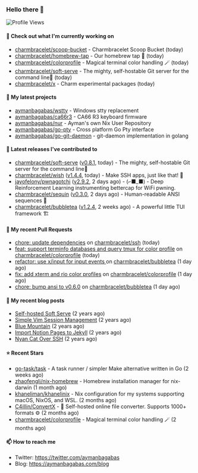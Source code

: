 ### Hello there 👋

![Profile Views](https://komarev.com/ghpvc/?username=aymanbagabas&label=PROFILE+VIEWS)

#### 👷 Check out what I'm currently working on

- [charmbracelet/scoop-bucket](https://github.com/charmbracelet/scoop-bucket) - Charmbracelet Scoop Bucket (today)
- [charmbracelet/homebrew-tap](https://github.com/charmbracelet/homebrew-tap) - Our homebrew tap 🍺 (today)
- [charmbracelet/colorprofile](https://github.com/charmbracelet/colorprofile) - Magical terminal color handling 🪄 (today)
- [charmbracelet/soft-serve](https://github.com/charmbracelet/soft-serve) - The mighty, self-hostable Git server for the command line🍦 (today)
- [charmbracelet/x](https://github.com/charmbracelet/x) - Charm experimental packages (today)

#### 🌱 My latest projects

- [aymanbagabas/wstty](https://github.com/aymanbagabas/wstty) - Windows stty replacement
- [aymanbagabas/ca66r3](https://github.com/aymanbagabas/ca66r3) - CA66 R3 keyboard firmware
- [aymanbagabas/nur](https://github.com/aymanbagabas/nur) - Ayman&#39;s own Nix User Repository
- [aymanbagabas/go-pty](https://github.com/aymanbagabas/go-pty) - Cross platform Go Pty interface
- [aymanbagabas/go-git-daemon](https://github.com/aymanbagabas/go-git-daemon) - git-daemon implementation in golang

#### 🔭 Latest releases I've contributed to

- [charmbracelet/soft-serve](https://github.com/charmbracelet/soft-serve) ([v0.8.1](https://github.com/charmbracelet/soft-serve/releases/tag/v0.8.1), today) - The mighty, self-hostable Git server for the command line🍦
- [charmbracelet/wish](https://github.com/charmbracelet/wish) ([v1.4.4](https://github.com/charmbracelet/wish/releases/tag/v1.4.4), today) - Make SSH apps, just like that! 💫
- [jayofelony/pwnagotchi](https://github.com/jayofelony/pwnagotchi) ([v2.9.2](https://github.com/jayofelony/pwnagotchi/releases/tag/v2.9.2), 2 days ago) - (⌐■_■) - Deep Reinforcement Learning instrumenting bettercap for WiFi pwning.
- [charmbracelet/sequin](https://github.com/charmbracelet/sequin) ([v0.3.0](https://github.com/charmbracelet/sequin/releases/tag/v0.3.0), 2 days ago) - Human-readable ANSI sequences 🪩
- [charmbracelet/bubbletea](https://github.com/charmbracelet/bubbletea) ([v1.2.4](https://github.com/charmbracelet/bubbletea/releases/tag/v1.2.4), 2 weeks ago) - A powerful little TUI framework 🏗

#### 🔨 My recent Pull Requests

- [chore: update dependencies](https://github.com/charmbracelet/ssh/pull/32) on [charmbracelet/ssh](https://github.com/charmbracelet/ssh) (today)
- [feat: support terminfo databases and query tmux for color profile](https://github.com/charmbracelet/colorprofile/pull/24) on [charmbracelet/colorprofile](https://github.com/charmbracelet/colorprofile) (today)
- [refactor: use x/input for input events ](https://github.com/charmbracelet/bubbletea/pull/1271) on [charmbracelet/bubbletea](https://github.com/charmbracelet/bubbletea) (1 day ago)
- [fix: add xterm and rio color profiles](https://github.com/charmbracelet/colorprofile/pull/22) on [charmbracelet/colorprofile](https://github.com/charmbracelet/colorprofile) (1 day ago)
- [chore: bump ansi to v0.6.0](https://github.com/charmbracelet/bubbletea/pull/1270) on [charmbracelet/bubbletea](https://github.com/charmbracelet/bubbletea) (1 day ago)

#### 📜 My recent blog posts

- [Self-hosted Soft Serve](https://aymanbagabas.com/blog/2023/04/28/self-hosted-soft-serve.html) (2 years ago)
- [Simple Vim Session Management](https://aymanbagabas.com/blog/2023/04/13/simple-vim-session-management.html) (2 years ago)
- [Blue Mountain](https://aymanbagabas.com/blog/2022/06/02/blue-mountain.html) (2 years ago)
- [Import Notion Pages to Jekyll](https://aymanbagabas.com/blog/2022/03/29/import-notion-pages-to-jekyll.html) (2 years ago)
- [Nyan Cat Over SSH](https://aymanbagabas.com/blog/2022/03/25/nyan-cat-over-ssh.html) (2 years ago)

#### ⭐ Recent Stars

- [go-task/task](https://github.com/go-task/task) - A task runner / simpler Make alternative written in Go (2 weeks ago)
- [zhaofengli/nix-homebrew](https://github.com/zhaofengli/nix-homebrew) - Homebrew installation manager for nix-darwin (1 month ago)
- [khaneliman/khanelinix](https://github.com/khaneliman/khanelinix) - Nix configuration for my systems supporting macOS, NixOS, and WSL.  (2 months ago)
- [C4illin/ConvertX](https://github.com/C4illin/ConvertX) - 💾 Self-hosted online file converter. Supports 1000&#43; formats ⚙️ (2 months ago)
- [charmbracelet/colorprofile](https://github.com/charmbracelet/colorprofile) - Magical terminal color handling 🪄 (2 months ago)

#### 📫 How to reach me

- Twitter: https://twitter.com/aymanbagabas
- Blog: https://aymanbagabas.com/blog
